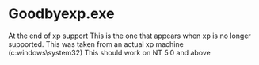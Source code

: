 # Goodbyexp.exe
At the end of xp support
This is the one that appears when xp is no longer supported.
This was taken from an actual xp machine
(c:windows\system32)
This should work on NT 5.0 and above
